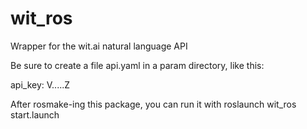 wit_ros
=======

Wrapper for the wit.ai natural language API

Be sure to create a file api.yaml in a param directory, like this:

  api_key: V.....Z
  
After rosmake-ing this package, you can run it with 
  roslaunch wit_ros start.launch
